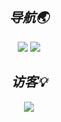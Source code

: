 <!-- 统计图 -->
<!-- <div>
  <img align="right" src="https://github-readme-stats.vercel.app/api?username=yyhhkya&show_icons=true&theme=dark&count_private=true">
</div> -->

<!-- 导航 -->
<h2 align='center'><i>导航🌏</h2>
<div align=center>
  <a herf="https://isyyo.com"><img src="https://img.shields.io/badge/主页-HiWer-blue"></a>
  <a herf="https://blog.isyyo.com"><img src="https://img.shields.io/badge/博客-Wer%20Blog-brightgreen"></a>
</div>

<!-- 访客 -->
<h2 align='center'><i>访客💡</h2>
<div align=center><img src="https://profile-counter.glitch.me/yyhhkya/count.svg"></div>



